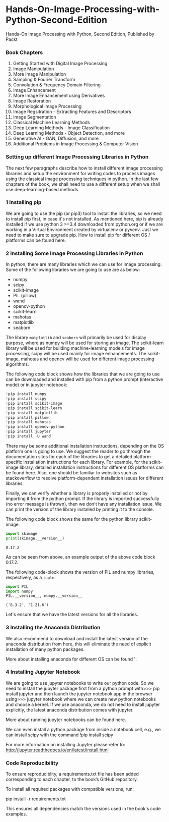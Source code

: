 # Hands-On-Image-Processing-with-Python-Second-Edition
Hands-On Image Processing with Python, Second Edition, Published by Packt

### Book Chapters

1.	Getting Started with Digital Image Processing
2.	Image Manipulation
3.	More Image Manipulation
4.	Sampling & Fourier Transform 
5.	Convolution & Frequency Domain Filtering
6.	Image Enhancement 
7.	More Image Enhancement using Derivatives 
8.	Image Restoration
9.	Morphological Image Processing
10.	Image Regsitration - Extracting Features and Descriptors  
11.	Image Segmentation 
12.	Classical Machine Learning Methods 
13.	Deep Learning Methods - Image Classification 
14.	Deep Learning Methods - Object Detection, and more
15.	Generative AI - GAN, Diffusion, and more
16.	Additional Problems in Image Processing & Computer Vision


### Setting up different Image Processing Libraries in Python

The next few paragraphs describe how to install different image processing libraries and
setup the environment for writing codes to process images using the classical image
processing techniques in python. In the last few chapters of the book, we shall need to use a
different setup when we shall use deep-learning-based methods.


### 1 Installing pip

We are going to use the pip (or pip3) tool to install the libraries, so we need to
install pip first, in case it's not installed. As mentioned here, pip is already installed if we
use python 3 >=3.4 downloaded from python.org or if we are working in a Virtual
Environment created by virtualenv or pyvenv. Just we need to make sure to upgrade pip.
How to install pip for different OS / platforms can be found here.

### 2 Installing Some Image Processing Libraries in Python

In python, there are many libraries which we can use for image processing. Some of the
following libraries we are going to use are as below:

* numpy
* scipy
* scikit-image
* PIL (pillow)
* wand
* opencv-python
* scikit-learn
* mahotas
* matplotlib
* seaborn

The library `matplotlib` and `seaborn` will primarily be used for display purpose, where as
numpy will be used for storing an image. The scikit-learn library will be used for building
machine-learning models for image processing, scipy will be used mainly for image
enhancements. The scikit-image, mahotas and opencv will be used for different image
processing algorithms.

The following code block shows how the libraries that we are going to use can be
downloaded and installed with pip from a python prompt (interactive mode) or in jupyter notebook:


```python
!pip install numpy
!pip install scipy
!pip install scikit-image
!pip install scikit-learn
!pip install matplotlib
!pip install pillow
!pip install mahotas
!pip install opencv-python
!pip install jupyter
!pip install -U wand
```

There may be some additional installation instructions, depending on the OS platform one is going to use. We suggest the reader to go through the documentation sites for each of the
libraries to get a detailed platform-specific installation instructions for each library. For
example, for the scikit-image library, detailed installation instructions for different OS
platforms can be found here. Also, one should be familiar to websites such
as stackoverflow to resolve platform-dependent installation issues for different libraries.

Finally, we can verify whether a library is properly installed or not by importing it from the
python prompt. If the library is imported successfully (no error message is thrown), then
we don't have any installation issue. We can print the version of the library installed by
printing it to the console.

The following code block shows the same for the python library scikit-image.


```python
import skimage
print(skimage.__version__)
```

    0.17.2
    

As can be seen from above, an example output of the above code block 0.17.2.

The following code-block shows the version of PIL and numpy libraries, respectively, as a `tuple`:


```python
import PIL
import numpy
PIL.__version__, numpy.__version__
```


    ('8.3.2', '1.21.6')



Let's ensure that we have the latest versions for all the libraries.

### 3 Installing the Anaconda Distribution

We also recommend to download and install the latest version of the anaconda distribution
from here, this will eliminate the need of explicit installation of many python packages.

More about installing anaconda for different OS can be found '<here>'.
    
### 4 Installing Jupyter Notebook

We are going to use jupyter notebooks to write our python code. So we need to install
the jupyter package first from a python prompt with>>> pip install jupyter
and then launch the jupyter notebook app in the browser using>>> jupyter notebook
where we can create new python notebooks and choose a kernel. If we use anaconda, we do
not need to install jupyter explicitly, the latest anaconda distribution comes with jupyter.

More about running jupyter notebooks can be found here.

We can even install a python package from inside a notebook cell, e.g., we can
install scipy with the command !pip install scipy

For more information on installing Jupyter please
refer to: http://jupyter.readthedocs.io/en/latest/install.html   

### Code Reproducibility

To ensure reproduciblity, a requirements.txt file has been added corresponding to each chapter, to the book’s GitHub repository. 

To install all required packages with compatible versions, run:

pip install -r requirements.txt 

This ensures all dependencies match the versions used in the book's code examples.

